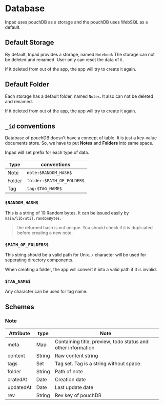 # Database

Inpad uses pouchDB as a storage and the pouchDB uses WebSQL as a default.

## Default Storage

By default, Inpad provides a storage, named `Notebook`
The storage can not be deleted and renamed. User only can reset the data of it.

If it deleted from out of the app, the app will try to create it again.

## Default Folder

Each storage has a default folder, named `Notes`.
It also can not be deleted and renamed.

If it deleted from out of the app, the app will try to create it again.

## `_id` conventions

Database of pouchDB doesn't have a concept of table. It is just a key-value documents store.
So, we have to put **Notes** and **Folders** into same space.

Inpad will set prefix for each type of data.

type   | conventions
-------|--------------------
Note   | `note:$RANDOM_HASH$`
Folder | `folder:$PATH_OF_FOLDER$`
Tag    | `tag:$TAG_NAME$`

### `$RANDOM_HASH$`

This is a string of 10 Random bytes. It can be issued easily by `main/lib/util.randomBytes`.

> the returned hash is not unique. You should check if it is duplicated before creating a new note.

### `$PATH_OF_FOLDERS$`

This string should be a valid path for Unix. `/` character will be used for seperating directory components.

When creating a folder, the app will convert it into a valid path if it is invalid.

### `$TAG_NAME$`

Any character can be used for tag name.

## Schemes

### Note

Attribute | type        | Note
----------|-------------|---------------
meta      | Map<Any>    | Containing title, preview, todo status and other information
content   | String      | Raw content string
tags      | Set<String> | Tag set. Tag is a string without space.
folder    | String      | Path of note
cratedAt  | Date        | Creation date
updatedAt | Date        | Last update date
rev       | String      | Rev key of pouchDB
